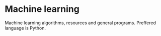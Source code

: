 # Machine learning
Machine learning algorithms, resources and general programs.
Preffered language is Python.
